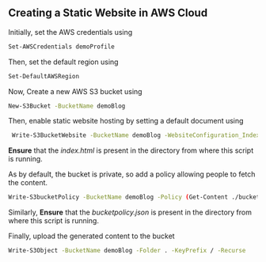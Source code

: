 ## Creating a Static Website in AWS Cloud 

Initially, set the AWS credentials using 
```bash
Set-AWSCredentials demoProfile
```
Then, set the default region using 
```bash
Set-DefaultAWSRegion
```

Now, Create a new AWS S3 bucket using
```bash
New-S3Bucket -BucketName demoBlog
```
Then, enable static website hosting by setting a default document using
```bash
 Write-S3BucketWebsite -BucketName demoBlog -WebsiteConfiguration_IndexDocumentSuffix index.html
```
**Ensure** that the _index.html_ is present in the directory from where this script is running. 
 
 As by default, the bucket is private, so add a policy allowing people to fetch the content.
 ```bash
Write-S3bucketPolicy -BucketName demoBlog -Policy (Get-Content ./bucketpolicy.json -Raw)
```
Similarly, **Ensure** that the _bucketpolicy.json_ is present in the directory from where this script is running.
 
 Finally, upload the generated content to the bucket
 ```bash
Write-S3Object -BucketName demoBlog -Folder . -KeyPrefix / -Recurse
```
